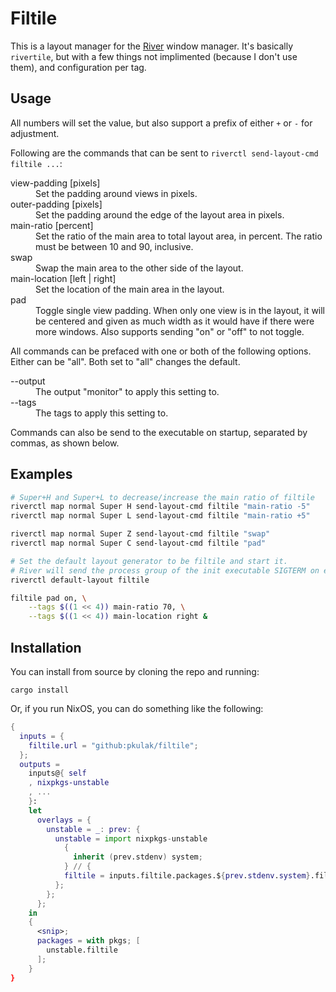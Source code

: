# Filtile

This is a layout manager for the [River](https://github.com/riverwm/river) window
manager. It's basically `rivertile`, but with a few things not implimented (because
I don't use them), and configuration per tag.

## Usage

All numbers will set the value, but also support a prefix of either `+` or `-`
for adjustment.

Following are the commands that can be sent to `riverctl send-layout-cmd filtile ...`:

<dl>
    <dt>view-padding [pixels]</dt>
    <dd>Set the padding around views in pixels.</dd>
    <dt>outer-padding [pixels]</dt>
    <dd>Set the padding around the edge of the layout area in pixels.</dd>
    <dt>main-ratio [percent]</dt>
    <dd>Set the ratio of the main area to total layout area, in percent. The
        ratio must be between 10 and 90, inclusive.</dd>
    <dt>swap<dt>
    <dd>Swap the main area to the other side of the layout.</dd>
    <dt>main-location [left | right]<dt>
    <dd>Set the location of the main area in the layout. </dd>
    <dt>pad</dt>
    <dd>Toggle single view padding. When only one view is in the layout, it
        will be centered and given as much width as it would have if there
        were more windows. Also supports sending "on" or "off" to not
        toggle.</dd>
</dl>

All commands can be prefaced with one or both of the following options. Either
can be "all". Both set to "all" changes the default. 

<dl>
    <dt>--output</dt>
    <dd>The output "monitor" to apply this setting to.</dd>
    <dt>--tags</dt>
    <dd>The tags to apply this setting to.</dd>
</dl>

Commands can also be send to the executable on startup, separated by commas,
as shown below.

## Examples

```bash
# Super+H and Super+L to decrease/increase the main ratio of filtile
riverctl map normal Super H send-layout-cmd filtile "main-ratio -5"
riverctl map normal Super L send-layout-cmd filtile "main-ratio +5"

riverctl map normal Super Z send-layout-cmd filtile "swap"
riverctl map normal Super C send-layout-cmd filtile "pad"

# Set the default layout generator to be filtile and start it.
# River will send the process group of the init executable SIGTERM on exit.
riverctl default-layout filtile

filtile pad on, \
    --tags $((1 << 4)) main-ratio 70, \
    --tags $((1 << 4)) main-location right &
```

## Installation

You can install from source by cloning the repo and running:

    cargo install

Or, if you run NixOS, you can do something like the following:

```nix
{
  inputs = {
    filtile.url = "github:pkulak/filtile";
  };
  outputs =
    inputs@{ self
    , nixpkgs-unstable
    , ...
    }:
    let
      overlays = {
        unstable = _: prev: {
          unstable = import nixpkgs-unstable
            {
              inherit (prev.stdenv) system;
            } // {
            filtile = inputs.filtile.packages.${prev.stdenv.system}.filtile;
          };
        };
      };
    in
    {
      <snip>;
      packages = with pkgs; [
        unstable.filtile
      ];
    }
}
```

